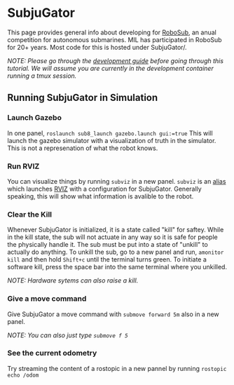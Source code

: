 # SubjuGator
This page provides general info about developing for [RoboSub](https://robonation.org/programs/robosub/), an anual competition for autonomous submarines.
MIL has participated in RoboSub for 20+ years. Most code for this is hosted under SubjuGator/.

*NOTE: Please go through the [development guide](/docs/development/development_guide) before going through this tutorial. We will assume you are currently in the development container running a tmux session.*

## Running SubjuGator in Simulation

### Launch Gazebo
In one panel, `roslaunch sub8_launch gazebo.launch gui:=true` This will launch the gazebo simulator with a visualization of truth in the simulator. This is not a represenation of what the robot knows.

### Run RVIZ
You can visualize things by running `subviz` in a new panel. `subviz` is an [alias](https://alvinalexander.com/blog/post/linux-unix/create-aliases) which launches [RVIZ](http://wiki.ros.org/rviz) with a configuration for SubjuGator. Generally speaking, this will show what information is avalible to the robot. 

### Clear the Kill
Whenever SubjuGator is initialized, it is a state called "kill" for saftey. While in the kill state, the sub will not actuate in any way so it is safe for people the physically handle it. The sub must be put into a state of "unkill" to actually do anything. To unkill the sub, go to a new panel and run, `amonitor kill` and then hold `Shift+c` until the terminal turns green. To initiate a software kill, press the space bar into the same terminal where you unkilled.

*NOTE: Hardware sytems can also raise a kill.*

### Give a move command
Give SubjuGator a move command with `submove forward 5m` also in a new panel.

*NOTE: You can also just type `submove f 5`*

### See the current odometry
Try streaming the content of a rostopic in a new pannel by running `rostopic echo /odom`
